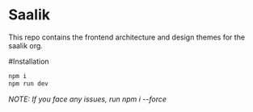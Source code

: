 # Saalik
This repo contains the frontend architecture and design themes for the saalik org.

#Installation
```bash
npm i
npm run dev
```
*NOTE: If you face any issues, run npm i --force*

